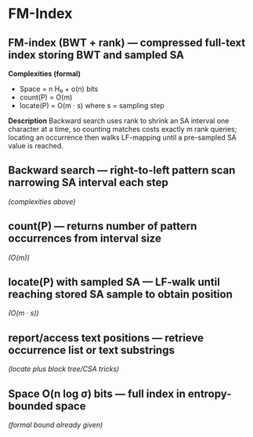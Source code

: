 # FM-Index

## FM-index (BWT + rank) — compressed full-text index storing BWT and sampled SA

**Complexities (formal)**

* Space = n H₀ + o(n) bits
* count(P) = O(m)
* locate(P) = O(m · s) where s = sampling step

**Description**
Backward search uses rank to shrink an SA interval one character at a time, so counting matches costs exactly m rank queries; locating an occurrence then walks LF-mapping until a pre-sampled SA value is reached.

## Backward search — right-to-left pattern scan narrowing SA interval each step

*(complexities above)*

## count(P) — returns number of pattern occurrences from interval size

*(O(m))*

## locate(P) with sampled SA — LF-walk until reaching stored SA sample to obtain position

*(O(m · s))*

## report/access text positions — retrieve occurrence list or text substrings

*(locate plus block tree/CSA tricks)*

## Space O(n log σ) bits — full index in entropy-bounded space

*(formal bound already given)*

